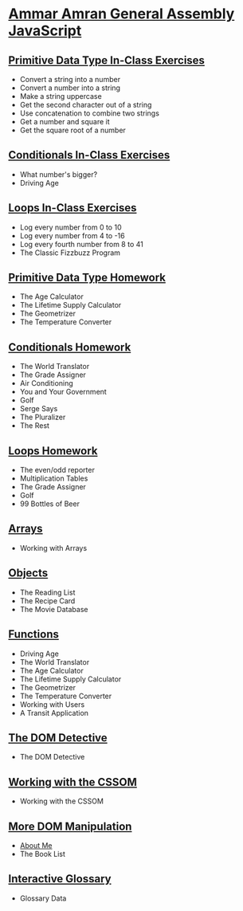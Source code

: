 # [Ammar Amran General Assembly JavaScript](https://github.com/ammr0110/Ammar-Amran-GA-JS)

## [Primitive Data Type In-Class Exercises](https://github.com/ammr0110/Ammar-Amran-GA-JS/blob/76161e2ba27c1d1845204f08c16712053d90cbf8/class_00/Primitive%20Data%20Type%20In-Class%20Exercises.js)

- Convert a string into a number
- Convert a number into a string
- Make a string uppercase
- Get the second character out of a string
- Use concatenation to combine two strings
- Get a number and square it
- Get the square root of a number

## [Conditionals In-Class Exercises](https://github.com/ammr0110/Ammar-Amran-GA-JS/blob/76161e2ba27c1d1845204f08c16712053d90cbf8/class_00/Conditionals%20In-Class%20Exercises.js)

- What number's bigger?
- Driving Age

## [Loops In-Class Exercises](https://github.com/ammr0110/Ammar-Amran-GA-JS/blob/76161e2ba27c1d1845204f08c16712053d90cbf8/class_00/Loops%20In-Class%20Exercises.js)

- Log every number from 0 to 10
- Log every number from 4 to -16
- Log every fourth number from 8 to 41
- The Classic Fizzbuzz Program

## [Primitive Data Type Homework](https://github.com/ammr0110/Ammar-Amran-GA-JS/blob/76161e2ba27c1d1845204f08c16712053d90cbf8/class_00/Primitive%20Data%20Type%20Homework.js)

- The Age Calculator
- The Lifetime Supply Calculator
- The Geometrizer
- The Temperature Converter

## [Conditionals Homework](https://github.com/ammr0110/Ammar-Amran-GA-JS/blob/76161e2ba27c1d1845204f08c16712053d90cbf8/class_00/Conditionals%20Homework.js)

- The World Translator
- The Grade Assigner
- Air Conditioning
- You and Your Government
- Golf
- Serge Says
- The Pluralizer
- The Rest

## [Loops Homework](https://github.com/ammr0110/Ammar-Amran-GA-JS/blob/76161e2ba27c1d1845204f08c16712053d90cbf8/class_00/Loops%20Homework.js)

- The even/odd reporter
- Multiplication Tables
- The Grade Assigner
- Golf
- 99 Bottles of Beer

## [Arrays](https://github.com/ammr0110/Ammar-Amran-GA-JS/blob/76161e2ba27c1d1845204f08c16712053d90cbf8/class_01/Arrays.js)

- Working with Arrays

## [Objects](https://github.com/ammr0110/Ammar-Amran-GA-JS/blob/76161e2ba27c1d1845204f08c16712053d90cbf8/class_01/Objects.js)

- The Reading List
- The Recipe Card
- The Movie Database

## [Functions](https://github.com/ammr0110/Ammar-Amran-GA-JS/blob/76161e2ba27c1d1845204f08c16712053d90cbf8/class_01/Functions.js)

- Driving Age
- The World Translator
- The Age Calculator
- The Lifetime Supply Calculator
- The Geometrizer
- The Temperature Converter
- Working with Users
- A Transit Application

## [The DOM Detective](https://github.com/ammr0110/Ammar-Amran-GA-JS/blob/76161e2ba27c1d1845204f08c16712053d90cbf8/class_02/The%20DOM%20Detective.js)

- The DOM Detective

## [Working with the CSSOM](https://github.com/ammr0110/Ammar-Amran-GA-JS/blob/76161e2ba27c1d1845204f08c16712053d90cbf8/class_02/Working%20with%20the%20CSSOM.js)

- Working with the CSSOM

## [More DOM Manipulation](https://github.com/ammr0110/Ammar-Amran-GA-JS/blob/76161e2ba27c1d1845204f08c16712053d90cbf8/class_02/More%20DOM%20Manipulation.md)

- [About Me](https://github.com/ammr0110/Ammar-Amran-GA-JS/blob/76161e2ba27c1d1845204f08c16712053d90cbf8/class_02/aboutme.html)
- The Book List

## [Interactive Glossary](https://github.com/ammr0110/Ammar-Amran-GA-JS/blob/76161e2ba27c1d1845204f08c16712053d90cbf8/class_03/glossaryData.js)

- Glossary Data
